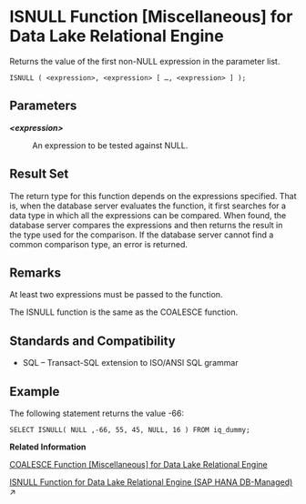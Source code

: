 <!-- loioa55a73cd84f21015ae0b9236251e12e7 -->

# ISNULL Function \[Miscellaneous\] for Data Lake Relational Engine

Returns the value of the first non-NULL expression in the parameter list.



```
ISNULL ( <expression>, <expression> [ …, <expression> ] );
```



<a name="loioa55a73cd84f21015ae0b9236251e12e7__ISNULL_parm1"/>

## Parameters


<dl>
<dt><b>

*<expression\>*

</b></dt>
<dd>

An expression to be tested against NULL.



</dd>
</dl>



<a name="loioa55a73cd84f21015ae0b9236251e12e7__ISNULL_returns1"/>

## Result Set

The return type for this function depends on the expressions specified. That is, when the database server evaluates the function, it first searches for a data type in which all the expressions can be compared. When found, the database server compares the expressions and then returns the result in the type used for the comparison. If the database server cannot find a common comparison type, an error is returned.



<a name="loioa55a73cd84f21015ae0b9236251e12e7__ISNULL_remarks1"/>

## Remarks

At least two expressions must be passed to the function.

The ISNULL function is the same as the COALESCE function.



<a name="loioa55a73cd84f21015ae0b9236251e12e7__ISNULL_standards1"/>

## Standards and Compatibility

-   SQL – Transact-SQL extension to ISO/ANSI SQL grammar



<a name="loioa55a73cd84f21015ae0b9236251e12e7__ISNULL_example1"/>

## Example

The following statement returns the value -66:

```
SELECT ISNULL( NULL ,-66, 55, 45, NULL, 16 ) FROM iq_dummy;
```

**Related Information**  


[COALESCE Function \[Miscellaneous\] for Data Lake Relational Engine](coalesce-function-miscellaneous-for-data-lake-relational-engine-a53d627.md "Returns the first non-NULL expression from a list.")

[ISNULL Function for Data Lake Relational Engine (SAP HANA DB-Managed)](https://help.sap.com/viewer/a898e08b84f21015969fa437e89860c8/2024_1_QRC/en-US/4140080f259d4f1a9fc85ce11cab8d55.html "Returns the value of the first non-NULL expression in the parameter list.") :arrow_upper_right:

